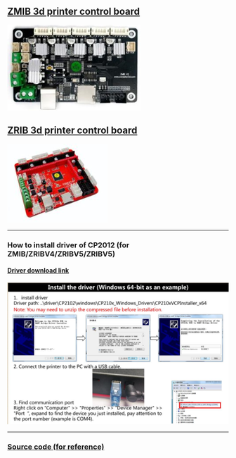 ## [ZMIB 3d printer control board](./ZMIB/)
![ZMIB](ZMIB.jpg)

## [ZRIB 3d printer control board](./ZRIB/)
![ZRIB](ZRIB.jpg)

-----
### How to install driver of CP2012 (for ZMIB/ZRIBV4/ZRIBV5/ZRIBV5)
#### [Driver download link](https://www.silabs.com/developers/usb-to-uart-bridge-vcp-drivers)
![](Install_Driver.jpg)

-----
### [Source code (for reference)](https://github.com/ZONESTAR3D/source-code-for-3d-printer)